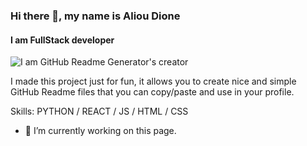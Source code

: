 ### Hi there 👋, my name is Aliou Dione
#### I am FullStack developer
![I am GitHub Readme Generator's creator](https://arturssmirnovs.github.io/github-profile-readme-generator/images/banner.png)

I made this project just for fun, it allows you to create nice and simple GitHub Readme files that you can copy/paste and use in your profile.

Skills: PYTHON / REACT / JS / HTML / CSS

- 🔭 I’m currently working on this page. 





